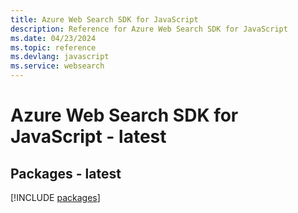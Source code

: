 ```yaml
---
title: Azure Web Search SDK for JavaScript
description: Reference for Azure Web Search SDK for JavaScript
ms.date: 04/23/2024
ms.topic: reference
ms.devlang: javascript
ms.service: websearch
---
```

# Azure Web Search SDK for JavaScript - latest
## Packages - latest
[!INCLUDE [packages](web-search-index.md)]